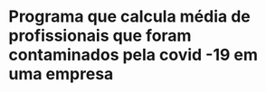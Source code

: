 #  Programa que calcula  média de profissionais que foram contaminados pela covid -19 em uma empresa
